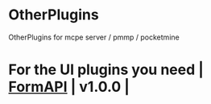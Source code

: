 
# OtherPlugins
OtherPlugins for mcpe server / pmmp / pocketmine

# For the UI plugins you need | [FormAPI](https://github.com/jojoe77777/FormAPI) | v1.0.0 |
